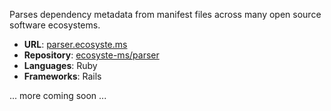---
---

Parses dependency metadata from manifest files across many open source software ecosystems.

* **URL**: [parser.ecosyste.ms](https://parser.ecosyste.ms)
* **Repository**: [ecosyste-ms/parser](https://github.com/ecosyste-ms/parser)
* **Languages**: Ruby
* **Frameworks**: Rails

... more coming soon ...
